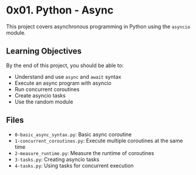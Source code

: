 # 0x01. Python - Async

This project covers asynchronous programming in Python using the `asyncio` module.

## Learning Objectives

By the end of this project, you should be able to:

- Understand and use `async` and `await` syntax
- Execute an async program with asyncio
- Run concurrent coroutines
- Create asyncio tasks
- Use the random module

## Files

- `0-basic_async_syntax.py`: Basic async coroutine
- `1-concurrent_coroutines.py`: Execute multiple coroutines at the same time
- `2-measure_runtime.py`: Measure the runtime of coroutines
- `3-tasks.py`: Creating asyncio tasks
- `4-tasks.py`: Using tasks for concurrent execution
